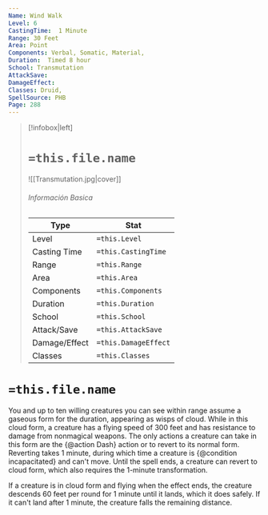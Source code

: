```yaml
---
Name: Wind Walk
Level: 6
CastingTime:  1 Minute 
Range: 30 Feet
Area: Point
Components: Verbal, Somatic, Material, 
Duration:  Timed 8 hour
School: Transmutation
AttackSave: 
DamageEffect: 
Classes: Druid, 
SpellSource: PHB
Page: 288
---
```


>[!infobox|left]
># `=this.file.name`
>![[Transmutation.jpg|cover]]
> ###### Información Basica
> Type |  Stat |
> ---|---|
> Level | `=this.Level` |
> Casting Time | `=this.CastingTime` |
> Range | `=this.Range` |
> Area | `=this.Area` |
> Components | `=this.Components` |
> Duration | `=this.Duration` |
> School | `=this.School` |
> Attack/Save | `=this.AttackSave` |
> Damage/Effect | `=this.DamageEffect` |
> Classes | `=this.Classes` |

# `=this.file.name`
You and up to ten willing creatures you can see within range assume a gaseous form for the duration, appearing as wisps of cloud. While in this cloud form, a creature has a flying speed of 300 feet and has resistance to damage from nonmagical weapons. The only actions a creature can take in this form are the {@action Dash} action or to revert to its normal form. Reverting takes 1 minute, during which time a creature is {@condition incapacitated} and can&#x27;t move. Until the spell ends, a creature can revert to cloud form, which also requires the 1-minute transformation.

If a creature is in cloud form and flying when the effect ends, the creature descends 60 feet per round for 1 minute until it lands, which it does safely. If it can&#x27;t land after 1 minute, the creature falls the remaining distance.



 


 


